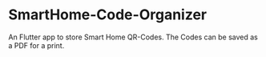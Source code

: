 # SmartHome-Code-Organizer
An Flutter app to store Smart Home QR-Codes. The Codes can be saved as a PDF for a print.
